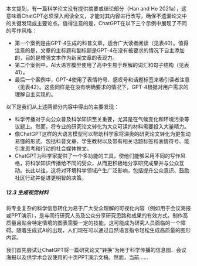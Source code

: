 本文提到，有一篇科学论文没有提供摘要或结论部分（Han and He 2021a），这意味着ChatGPT必须深入阅读全文，才能对其内容进行改写，确保不遗漏论文中的关键发现或主要论点。值得注意的是，ChatGPT在以下三个示例中展现了不同的写作风格：

- 第一个案例是由GPT-4生成的科普文章，适合广大读者阅读（见表40）。值得注意的是，文章的主标题和副标题是GPT-4在没有被要求的情况下自主添加的，目的是增强文本作为新闻文章的表现力。
- 第二个案例中，AI大语言模型使用了高中生易于理解的词汇和句子结构（见表41）。
- 最后一个案例中，GPT-4使用了表情符号、感叹号和话题标签来吸引读者注意（见表42）。这些同样是在没有明确要求的情况下，GPT-4根据对用户需求的理解自主实现的。

以下是我们从上述两部分内容中得出的主要发现：

- 科学传播对于向公众普及科学知识至关重要，尤其是在气候变化和环境污染等议题上。然而，将专业的研究论文转化为大众可读的材料需要投入大量精力。
- 像ChatGPT这样的大语言模型可以帮助科学家将深奥的研究论文转化为更生动易懂的形式，包括科普文章、学生教材以及带有相关话题标签和表情符号、能引发思考和行动的社会媒体推文。
- ChatGPT为科学家提供了一个多功能的工具，使他们能够采用不同的写作风格，将科学知识传播给不同的受众，从而更积极地分享研究成果并与公众互动。长此以往，这将对环境科学领域产生广泛影响，包括提升公众意识、鼓励社区行动并促进更明智的决策。

##### 12.3 生成视觉材料  
将专业复杂的科学信息转化为易于广大受众理解的可视化内容（例如用于会议海报或PPT演示），是与同行研究人员及公众分享研究思路和成果的有效方式。制作高质量且贴合特定情境的图表需要一定的技能，这可能成为研究人员面临的一个障碍。随着生成式AI的出现，人们现在可以通过自然语言指令轻松生成高质量的图形内容。

我们首先尝试让ChatGPT将一篇研究论文“转换”为用于科学传播的信息图、会议海报以及供学术会议使用的十页PPT演示文稿。然而，当前……